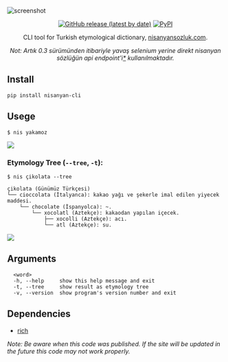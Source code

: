 ![screenshot](https://user-images.githubusercontent.com/16024979/162843362-4050c114-dc82-49eb-ac43-dd6cef79382a.png)

<div align="center">
<a href="https://github.com/agmmnn/nisanyan-cli">
<img alt="GitHub release (latest by date)" src="https://img.shields.io/github/v/release/agmmnn/nisanyan-cli"></a>
<a href="https://pypi.org/project/nisanyan-cli/">
<img alt="PyPI" src="https://img.shields.io/pypi/v/nisanyan-cli"></a>

CLI tool for Turkish etymological dictionary, [nisanyansozluk.com](https://www.nisanyansozluk.com/).

_Not: Artık 0.3 sürümünden itibariyle yavaş selenium yerine direkt nisanyan sözlüğün api endpoint'i[\*](https://github.com/agmmnn/Radyal-api#nisanyan-decrypt) kullanılmaktadır._

</div>

## Install

```
pip install nisanyan-cli
```

## Usege

```
$ nis yakamoz
```

![](https://user-images.githubusercontent.com/16024979/162844886-7831aebc-8efe-4018-9df5-b26babcc1ca3.png)

### Etymology Tree (`--tree`, `-t`):

```
$ nis çikolata --tree

çikolata (Günümüz Türkçesi)
└── cioccolata (İtalyanca): kakao yağı ve şekerle imal edilen yiyecek maddesi.
    └── chocolate (İspanyolca): ~.
        └── xocolatl (Aztekçe): kakaodan yapılan içecek.
            ├── xocolli (Aztekçe): acı.
            └── atl (Aztekçe): su.
```

![](https://user-images.githubusercontent.com/16024979/164780578-0d51d1b1-31b6-48a4-a09e-b42aa6b6c515.png)

## Arguments

```
  <word>
  -h, --help     show this help message and exit
  -t, --tree     show result as etymology tree
  -v, --version  show program's version number and exit
```

## Dependencies

- [rich](https://pypi.org/project/rich/)

_Note: Be aware when this code was published. If the site will be updated in the future this code may not work properly._

